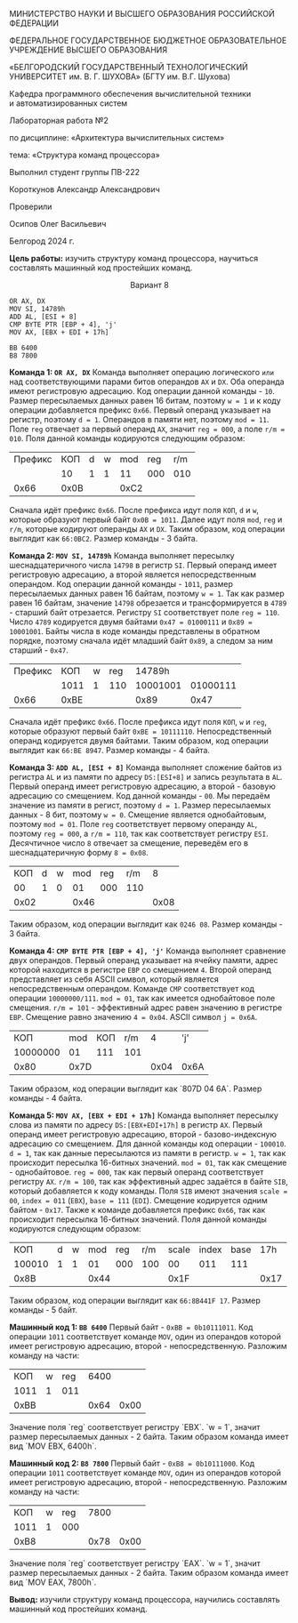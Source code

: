 <div class="title">
	<div class="header">
		<p>МИНИСТЕРСТВО НАУКИ И ВЫСШЕГО ОБРАЗОВАНИЯ РОССИЙСКОЙ ФЕДЕРАЦИИ</p>
		<p>ФЕДЕРАЛЬНОЕ ГОСУДАРСТВЕННОЕ БЮДЖЕТНОЕ ОБРАЗОВАТЕЛЬНОЕ УЧРЕЖДЕНИЕ ВЫСШЕГО ОБРАЗОВАНИЯ</p>
		<p class="header__university-name">«БЕЛГОРОДСКИЙ ГОСУДАРСТВЕННЫЙ ТЕХНОЛОГИЧЕСКИЙ УНИВЕРСИТЕТ им. В. Г. ШУХОВА» (БГТУ им. В.Г. Шухова)</p>
		<p>Кафедра программного обеспечения вычислительной техники и автоматизированных систем<p>
	</div>
	<div class="main">
		<p class="main__title">Лабораторная работа №2</p>
		<p class="main__subject">по дисциплине: «Архитектура вычислительных систем»</p>
		<p class="main__topic">тема: «Структура команд процессора»</p>
	</div>
	<div class="footer">
		<div class="footer__student-info">
			<p class="footer__student-info__title">Выполнил студент группы ПВ-222</p>
			<p class="footer__student-info__item">Короткунов Александр Александрович</p>
		</div>
		<div class="footer__teachers-info">
			<p class="footer__teachers-info__title">Проверили</p>
			<p class="footer_teachers-info__item">Осипов Олег Васильевич</p>
		</div>
	</div>
	<div class="date">
		<p>Белгород 2024 г.</p>
	</div>
</div>


**Цель работы:** изучить структуру команд процессора, научиться составлять
машинный код простейших команд.

<center>Вариант 8</center>

```arm-asm
OR AX, DX
MOV SI, 14789h
ADD AL, [ESI + 8]
CMP BYTE PTR [EBP + 4], 'j'
MOV AX, [EBX + EDI + 17h]

BB 6400
B8 7800
```


**Команда 1: `OR AX, DX`**
Команда выполняет операцию логического `или` над соответствующими парами
битов операндов `AX` и `DX`. Оба операнда имеют регистровую адресацию. Код операции данной команды - `10`. Размер пересылаемых данных равен 16 битам, поэтому `w = 1` и к коду операции добавляется префикс `0x66`. Первый операнд указывает на регистр, поэтому `d = 1`. Операндов в памяти нет, поэтому `mod = 11`. Поле `reg` отвечает за первый операнд `AX`, значит `reg = 000`, а поле `r/m = 010`. 
Поля данной команды кодируются следующим образом:

<table class="va-center text-center">
	<tr class="fw-bold">
		<td>Префикс</td>
		<td>КОП</td>
		<td>d</td>
		<td>w</td>
		<td>mod</td>
		<td>reg</td>
		<td>r/m</td>
	</tr>
	<tr>
		<td></td>
		<td>10</td>
		<td>1</td>
		<td>1</td>
		<td>11</td>
		<td>000</td>
		<td>010</td>
	</tr>
	<tr>
		<td>0x66</td>
		<td colspan="3">0x0B</td>
		<td colspan="3">0xC2</td>
	</tr>
</table>

Сначала идёт префикс `0x66`. После префикса идут поля `КОП`, `d` и `w`, которые образуют первый байт `0x0B = 1011`. Далее идут поля `mod`, `reg` и `r/m`, которые кодируют операнды `AX` и `DX`. Таким образом, код операции выглядит как `66:0BC2`. Размер команды - 3 байта.

**Команда 2: `MOV SI, 14789h`**
Команда выполняет пересылку шеснадцатеричного числа `14798` в регистр `SI`. Первый операнд имеет регистровую адресацию, а второй является непосредственным операндом. Код операции данной команды - `1011`, размер пересылаемых данных равен 16 байтам, поэтому `w = 1`. Так как размер равен 16 байтам, значение `14798` обрезается и трансформируется в `4789` - старший байт отрезается. Регистру `SI` соответствует поле `reg = 110`. Число `4789` кодируется двумя байтами `0x47 = 01000111` и `0x89 = 10001001`. Байты числа в коде команды представлены в обратном порядке, поэтому сначала идёт младший байт `0x89`, а следом за ним старший - `0x47`.

<table class="va-center text-center">
	<tr class="fw-bold">
		<td>Префикс</td>
		<td>КОП</td>
		<td>w</td>
		<td>reg</td>
		<td colspan="2">14789h</td>
	</tr>
	<tr>
		<td></td>
		<td>1011</td>
		<td>1</td>
		<td>110</td>
		<td>10001001</td>
		<td>01000111</td>
	</tr>
	<tr>
		<td>0x66</td>
		<td colspan="3">0xBE</td>
		<td>0x89</td>
		<td>0x47</td>
	</tr>
</table>

Сначала идёт префикс `0x66`. После префикса идут поля `КОП`, `w` и `reg`, которые образуют первый байт `0xBE = 10111110`. Непосредственный операнд кодируется двумя байтами. Таким образом, код операции выглядит как `66:BE 8947`. Размер команды - 4 байта.

**Команда 3: `ADD AL, [ESI + 8]`**
Команда выполняет сложение байтов из регистра `AL` и из памяти по адресу `DS:[ESI+8]` и запись результата в `AL`.  Первый операнд имеет регистровую адресацию, а второй - базовую адресацию со смещением. Код данной команды - `00`. Мы передаём значение из памяти в регист, поэтому `d = 1`. Размер пересылаемых данных - 8 бит, поэтому `w = 0`. Смещение является однобайтовым, поэтому `mod = 01`. Поле `reg` соответствует первому операнду `AL`, поэтому `reg = 000`, а `r/m = 110`, так как соответствует регистру `ESI`. Десячтичное число `8` отвечает за смещение, переведём его в шеснадцатеричную форму `8 = 0x08`. 

<table class="va-center text-center">
	<tr class="fw-bold">
		<td>КОП</td>
		<td>d</td>
		<td>w</td>
		<td>mod</td>
		<td>reg</td>
		<td>r/m</td>
		<td>8</td>
	</tr>
	<tr>
		<td>00</td>
		<td>1</td>
		<td>0</td>
		<td>01</td>
		<td>000</td>
		<td>110</td>
		<td></td>
	</tr>
	<tr>
		<td colspan="3">0x02</td>
		<td colspan="3">0x46</td>
		<td>0x08</td>
	</tr>
</table>

Таким образом, код операции выглядит как `0246 08`. Размер команды - 3 байта.

**Команда 4: `CMP BYTE PTR [EBP + 4], 'j'`**
Команда выполняет сравнение двух операндов. Первый операнд указывает на ячейку памяти, адрес которой находится в регистре `EBP` со смещением `4`. Второй операнд представляет из себя ASCII символ, который является непосредственным операндом. Команде `CMP` соответствует код операции `10000000/111`. `mod = 01`, так как имеется однобайтовое поле смещения. `r/m = 101` - эффективный адрес равен значению в регистре `EBP`. Смещение равно значению `4 = 0x04`. ASCII символ `j = 0x6A`.

<table class="va-center text-center">
	<tr class="fw-bold">
		<td>КОП</td>
		<td>mod</td>
		<td>КОП</td>
		<td>r/m</td>
		<td>4</td>
		<td>'j'</td>
	</tr>
	<tr>
		<td>10000000</td>
		<td>01</td>
		<td>111</td>
		<td>101</td>
		<td></td>
		<td></td>
	</tr>
	<tr>
		<td>0x80</td>
		<td colspan="3">0x7D</td>
		<td>0x04</td>
		<td>0x6A</td>
	</tr>
</table>
Таким образом, код операции выглядит как `807D 04 6A`. Размер команды - 4 байта.

**Команда 5: `MOV AX, [EBX + EDI + 17h]`**
Команда выполняет пересылку слова из памяти по адресу `DS:[EBX+EDI+17h]` в регистр `AX`. Первый операнд имеет регистровую адресацию, второй - базово-индексную адресацию со смещением.  Для данной команды код операции - `100010`. `d = 1`, так как данные пересылаются из памяти в регистр. `w = 1`, так как происходит пересылка 16-битных значений. `mod = 01`, так как смещение - однобайтовое. `reg = 000`, так как первый операнд соответствует регистру `AX`. `r/m = 100`, так как эффективный адрес задаётся в байте `SIB`, который добавляется к коду команды. Поля `SIB` имеют значения `scale = 00`, `index = 011` (`EBX`), `base = 111` (`EDI`). Смещение кодируется одним байтом - `0x17`. Также к команде добавляется префикс `0x66`, так как происходит пересылка 16-битных значений.
Поля данной команды кодируются следующим образом:

<table class="va-center text-center">
	<tr class="fw-bold">
		<td>КОП</td>
		<td>d</td>
		<td>w</td>
		<td>mod</td>
		<td>reg</td>
		<td>r/m</td>
		<td>scale</td>
		<td>index</td>
		<td>base</td>
		<td>17h</td>
	</tr>
	<tr>
		<td>100010</td>
		<td>1</td>
		<td>1</td>
		<td>01</td>
		<td>000</td>
		<td>100</td>
		<td>00</td>
		<td>011</td>
		<td>111</td>
		<td></td>
	</tr>
	<tr>
		<td colspan="3">0x8B</td>
		<td colspan="3">0x44</td>
		<td colspan="3">0x1F</td>
		<td>0x17</td>
	</tr>
</table>

Таким образом, код операции выглядит как `66:8B441F 17`. Размер команды - 5 байт.

**Машинный код 1: `BB 6400`**
Первый байт  - `0xBB = 0b10111011`. Код операции `1011` соответствует команде `MOV`, один из операндов которой имеет регистровую адресацию, второй - непосредственную.
Разложим команду на части:
<table class="va-center text-center">
	<tr class="fw-bold">
		<td>КОП</td>
		<td>w</td>
		<td>reg</td>
		<td colspan="2">6400</td>
	</tr>
	<tr>
		<td>1011</td>
		<td>1</td>
		<td>011</td>
		<td></td>
		<td></td>
	</tr>
	<tr>
		<td colspan="3">0xBB</td>
		<td>0x64</td>
		<td>0x00</td>
	</tr>
</table>
Значение поля `reg` соответствует регистру `EBX`. `w = 1`, значит размер пересылаемых данных - 2 байта. Таким образом команда имеет вид `MOV EBX, 6400h`.

**Машинный код 2: `B8 7800`**
Первый байт  - `0xB8 = 0b10111000`. Код операции `1011` соответствует команде `MOV`, один из операндов которой имеет регистровую адресацию, второй - непосредственную.
Разложим команду на части:
<table class="va-center text-center">
	<tr class="fw-bold">
		<td>КОП</td>
		<td>w</td>
		<td>reg</td>
		<td colspan="2">7800</td>
	</tr>
	<tr>
		<td>1011</td>
		<td>1</td>
		<td>000</td>
		<td></td>
		<td></td>
	</tr>
	<tr>
		<td colspan="3">0xB8</td>
		<td>0x78</td>
		<td>0x00</td>
	</tr>
</table>
Значение поля `reg` соответствует регистру `EAX`. `w = 1`, значит размер пересылаемых данных - 2 байта. Таким образом команда имеет вид `MOV EAX, 7800h`.

**Вывод:** изучили структуру команд процессора, научились составлять
машинный код простейших команд.

